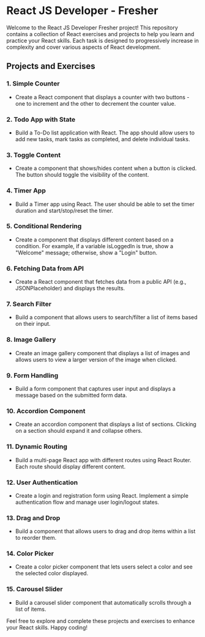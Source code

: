 # React JS Developer - Fresher

Welcome to the React JS Developer Fresher project! This repository contains a collection of React exercises and projects to help you learn and practice your React skills. Each task is designed to progressively increase in complexity and cover various aspects of React development.

## Projects and Exercises

### 1. Simple Counter

- Create a React component that displays a counter with two buttons - one to increment and the other to decrement the counter value.

### 2. Todo App with State

- Build a To-Do list application with React. The app should allow users to add new tasks, mark tasks as completed, and delete individual tasks.

### 3. Toggle Content

- Create a component that shows/hides content when a button is clicked. The button should toggle the visibility of the content.

### 4. Timer App

- Build a Timer app using React. The user should be able to set the timer duration and start/stop/reset the timer.

### 5. Conditional Rendering

- Create a component that displays different content based on a condition. For example, if a variable isLoggedIn is true, show a "Welcome" message; otherwise, show a "Login" button.

### 6. Fetching Data from API

- Create a React component that fetches data from a public API (e.g., JSONPlaceholder) and displays the results.

### 7. Search Filter

- Build a component that allows users to search/filter a list of items based on their input.

### 8. Image Gallery

- Create an image gallery component that displays a list of images and allows users to view a larger version of the image when clicked.

### 9. Form Handling

- Build a form component that captures user input and displays a message based on the submitted form data.

### 10. Accordion Component

- Create an accordion component that displays a list of sections. Clicking on a section should expand it and collapse others.

### 11. Dynamic Routing

- Build a multi-page React app with different routes using React Router. Each route should display different content.

### 12. User Authentication

- Create a login and registration form using React. Implement a simple authentication flow and manage user login/logout states.

### 13. Drag and Drop

- Build a component that allows users to drag and drop items within a list to reorder them.

### 14. Color Picker

- Create a color picker component that lets users select a color and see the selected color displayed.

### 15. Carousel Slider

- Build a carousel slider component that automatically scrolls through a list of items.

Feel free to explore and complete these projects and exercises to enhance your React skills. Happy coding!
